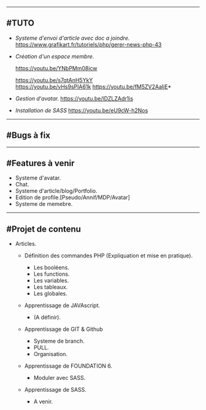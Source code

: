 --------------------------------------------------------------------------------
#TUTO
--------------------------------------------------------------------------------

- *Systeme d'envoi d'article avec doc a joindre.*
    https://www.grafikart.fr/tutoriels/php/gerer-news-php-43

- *Création d'un espace membre.*

    https://youtu.be/YNbPMm08jcw

    https://youtu.be/s7qtAnH5YkY      
    https://youtu.be/vHs9sPIA61k
    https://youtu.be/fM5ZV2AaIjE*

- *Gestion d'avatar.*
    https://youtu.be/lDZLZAdr1is

- *Installation de SASS*
    https://youtu.be/eU9cW-h2Nos


--------------------------------------------------------------------------------
#Bugs à fix
--------------------------------------------------------------------------------



--------------------------------------------------------------------------------
#Features à venir
--------------------------------------------------------------------------------

- Systeme d'avatar.
- Chat.
- Systeme d'article/blog/Portfolio.
- Edition de profile.[Pseudo/Annif/MDP/Avatar]
- Systeme de memebre.

--------------------------------------------------------------------------------
#Projet de contenu
--------------------------------------------------------------------------------

- Articles.

    - Définition des commandes PHP (Expliquation et mise en pratique).
        - Les booléens.
        - Les functions.
        - Les variables.
        - Les tableaux.
        - Les globales.

    - Apprentissage de JAVAscript.
        - (A définir).

    - Apprentissage de GIT & Github
        - Systeme de branch.
        - PULL.
        - Organisation.

    - Apprentissage de FOUNDATION 6.
        - Moduler avec SASS.

    - Apprentissage de SASS.
        - A venir.
